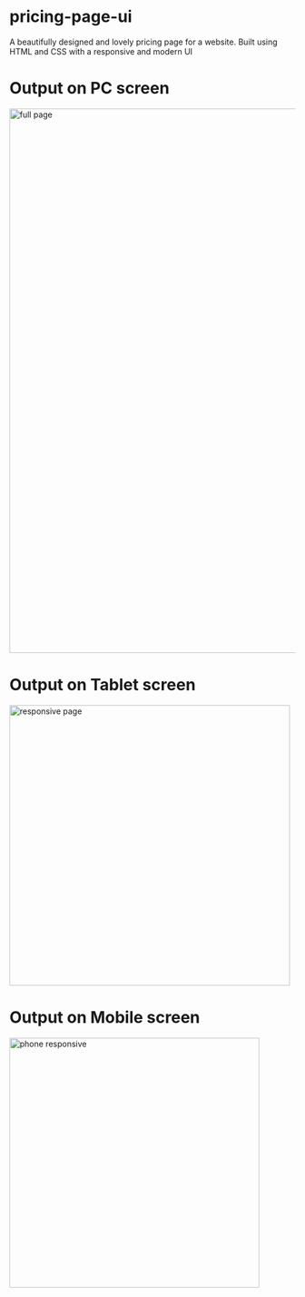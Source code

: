 # pricing-page-ui
A beautifully designed and lovely pricing page for a website. Built using HTML and CSS with a responsive and modern UI

# Output on PC screen
<img width="959" alt="full page" src="https://github.com/user-attachments/assets/2b8f55a4-2d16-4957-9c5c-50a2783c81f6" />

# Output on Tablet screen 
<img width="494" alt="responsive page" src="https://github.com/user-attachments/assets/7a1f8df9-24da-4054-9668-27cfba1d2922" />

# Output on Mobile screen
<img width="440" alt="phone responsive" src="https://github.com/user-attachments/assets/3598bec8-3a6a-4c1a-9646-182d74682e70" />
